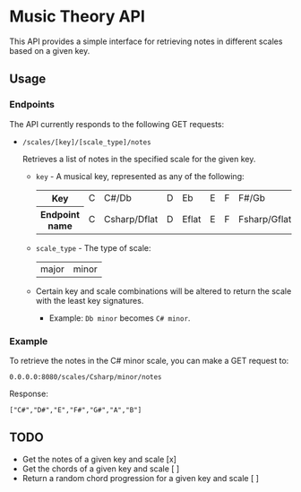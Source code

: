 # Music Theory API

This API provides a simple interface for retrieving notes in different scales based on a given key.

## Usage

### Endpoints

The API currently responds to the following GET requests:

- `/scales/[key]/[scale_type]/notes`

  Retrieves a list of notes in the specified scale for the given key.

  - `key` - A musical key, represented as any of the following:

    <table>
      <tr>
        <th>Key</th> <td>C</td> <td>C#/Db</td> <td>D</td> <td>Eb</td> <td>E</td> <td>F</td> <td>F#/Gb</td> <td>G</td> <td>G#/Ab</td> <td>A</td> <td>A#/Bb</td> <td>B</td>
      </tr>
      <tr>
        <th>Endpoint name</th> <td>C</td> <td>Csharp/Dflat</td> <td>D</td> <td>Eflat</td> <td>E</td> <td>F</td> <td>Fsharp/Gflat</td> <td>G</td> <td>Gsharp/Aflat</td> <td>A</td> <td>Bflat</td> <td>B</td>
      </tr>
    </table>
  - `scale_type` - The type of scale:

    <table><tr> <td>major</td> <td>minor</td> </tr></table>
  - Certain key and scale combinations will be altered to return the scale with the least key signatures.
    - Example: `Db minor` becomes `C# minor`.
 
  

### Example

To retrieve the notes in the C# minor scale, you can make a GET request to:

``0.0.0.0:8080/scales/Csharp/minor/notes``

Response:

``["C#","D#","E","F#","G#","A","B"]``

## TODO
- Get the notes of a given key and scale [x]
- Get the chords of a given key and scale [ ]
- Return a random chord progression for a given key and scale [ ]

